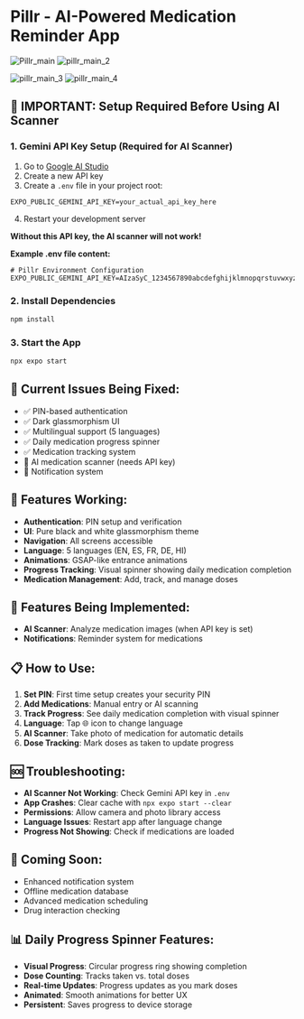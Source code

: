 # Pillr - AI-Powered Medication Reminder App

![Pillr_main](https://github.com/user-attachments/assets/597a6e7a-296b-4b4c-bd8e-62974f45d4df) ![pillr_main_2](https://github.com/user-attachments/assets/3078987e-9a48-4bf1-b9e2-9dbdafdd5b74)

![pillr_main_3](https://github.com/user-attachments/assets/1be9ac34-5a8a-40a8-9ad3-057409f8e84b) ![pillr_main_4](https://github.com/user-attachments/assets/8e178adf-79d9-476d-80fd-b08612549d45)


## 🚨 **IMPORTANT: Setup Required Before Using AI Scanner**

### 1. Gemini API Key Setup (Required for AI Scanner)
1. Go to [Google AI Studio](https://makersuite.google.com/app/apikey)
2. Create a new API key
3. Create a `.env` file in your project root:
```env
EXPO_PUBLIC_GEMINI_API_KEY=your_actual_api_key_here
```
4. Restart your development server

**Without this API key, the AI scanner will not work!**

**Example .env file content:**
```env
# Pillr Environment Configuration
EXPO_PUBLIC_GEMINI_API_KEY=AIzaSyC_1234567890abcdefghijklmnopqrstuvwxyz
```

### 2. Install Dependencies
```bash
npm install
```

### 3. Start the App
```bash
npx expo start
```

## 🔧 **Current Issues Being Fixed:**

- ✅ PIN-based authentication
- ✅ Dark glassmorphism UI
- ✅ Multilingual support (5 languages)
- ✅ Daily medication progress spinner
- ✅ Medication tracking system
- 🔄 AI medication scanner (needs API key)
- 🔄 Notification system

## 📱 **Features Working:**

- **Authentication**: PIN setup and verification
- **UI**: Pure black and white glassmorphism theme
- **Navigation**: All screens accessible
- **Language**: 5 languages (EN, ES, FR, DE, HI)
- **Animations**: GSAP-like entrance animations
- **Progress Tracking**: Visual spinner showing daily medication completion
- **Medication Management**: Add, track, and manage doses

## 🚧 **Features Being Implemented:**

- **AI Scanner**: Analyze medication images (when API key is set)
- **Notifications**: Reminder system for medications

## 📋 **How to Use:**

1. **Set PIN**: First time setup creates your security PIN
2. **Add Medications**: Manual entry or AI scanning
3. **Track Progress**: See daily medication completion with visual spinner
4. **Language**: Tap 🌐 icon to change language
5. **AI Scanner**: Take photo of medication for automatic details
6. **Dose Tracking**: Mark doses as taken to update progress

## 🆘 **Troubleshooting:**

- **AI Scanner Not Working**: Check Gemini API key in `.env`
- **App Crashes**: Clear cache with `npx expo start --clear`
- **Permissions**: Allow camera and photo library access
- **Language Issues**: Restart app after language change
- **Progress Not Showing**: Check if medications are loaded

## 🔮 **Coming Soon:**

- Enhanced notification system
- Offline medication database
- Advanced medication scheduling
- Drug interaction checking


## 📊 **Daily Progress Spinner Features:**

- **Visual Progress**: Circular progress ring showing completion
- **Dose Counting**: Tracks taken vs. total doses
- **Real-time Updates**: Progress updates as you mark doses
- **Animated**: Smooth animations for better UX
- **Persistent**: Saves progress to device storage
